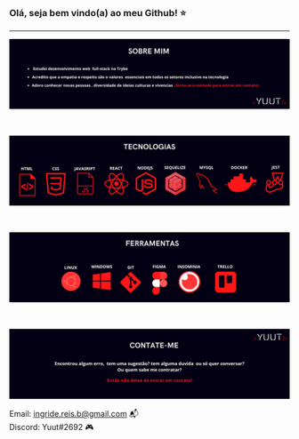 ### Olá, seja bem vindo(a) ao meu Github! ⭐
<div> <hr> </div>

  ![alt text](images/sobre.png)
  
<div> <br> </div>

![alt text](images/tecnologias.png)

<div> <br> </div>

  ![alt text](images/ferramentas.png)
  
<div> <br> </div>

  ![alt text](images/contao.png)
  
  Email: ingride.reis.b@gmail.com 📬
  <br>
  Discord: Yuut#2692 🎮
